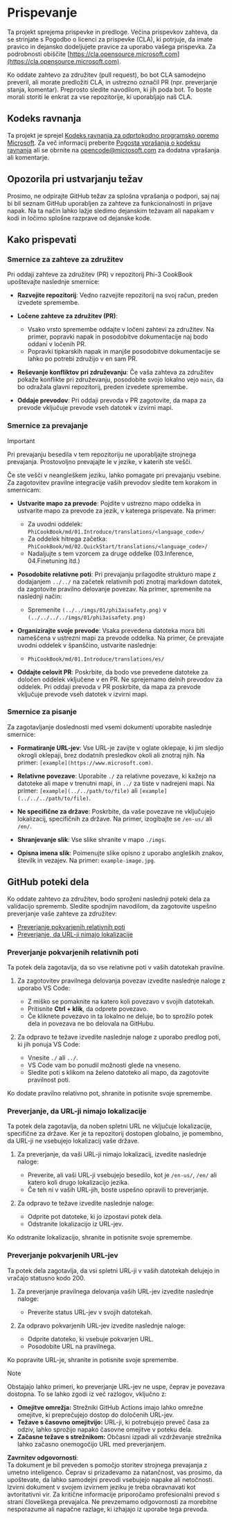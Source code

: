 # Prispevanje

Ta projekt sprejema prispevke in predloge. Večina prispevkov zahteva, da se strinjate s Pogodbo o licenci za prispevke (CLA), ki potrjuje, da imate pravico in dejansko dodeljujete pravice za uporabo vašega prispevka. Za podrobnosti obiščite [https://cla.opensource.microsoft.com](https://cla.opensource.microsoft.com).

Ko oddate zahtevo za združitev (pull request), bo bot CLA samodejno preveril, ali morate predložiti CLA, in ustrezno označil PR (npr. preverjanje stanja, komentar). Preprosto sledite navodilom, ki jih poda bot. To boste morali storiti le enkrat za vse repozitorije, ki uporabljajo naš CLA.

## Kodeks ravnanja

Ta projekt je sprejel [Kodeks ravnanja za odprtokodno programsko opremo Microsoft](https://opensource.microsoft.com/codeofconduct/). Za več informacij preberite [Pogosta vprašanja o kodeksu ravnanja](https://opensource.microsoft.com/codeofconduct/faq/) ali se obrnite na [opencode@microsoft.com](mailto:opencode@microsoft.com) za dodatna vprašanja ali komentarje.

## Opozorila pri ustvarjanju težav

Prosimo, ne odpirajte GitHub težav za splošna vprašanja o podpori, saj naj bi bil seznam GitHub uporabljen za zahteve za funkcionalnosti in prijave napak. Na ta način lahko lažje sledimo dejanskim težavam ali napakam v kodi in ločimo splošne razprave od dejanske kode.

## Kako prispevati

### Smernice za zahteve za združitev

Pri oddaji zahteve za združitev (PR) v repozitorij Phi-3 CookBook upoštevajte naslednje smernice:

- **Razvejite repozitorij**: Vedno razvejite repozitorij na svoj račun, preden izvedete spremembe.

- **Ločene zahteve za združitev (PR)**:
  - Vsako vrsto spremembe oddajte v ločeni zahtevi za združitev. Na primer, popravki napak in posodobitve dokumentacije naj bodo oddani v ločenih PR.
  - Popravki tipkarskih napak in manjše posodobitve dokumentacije se lahko po potrebi združijo v en sam PR.

- **Reševanje konfliktov pri združevanju**: Če vaša zahteva za združitev pokaže konflikte pri združevanju, posodobite svojo lokalno vejo `main`, da bo odražala glavni repozitorij, preden izvedete spremembe.

- **Oddaje prevodov**: Pri oddaji prevoda v PR zagotovite, da mapa za prevode vključuje prevode vseh datotek v izvirni mapi.

### Smernice za prevajanje

> [!IMPORTANT]
>
> Pri prevajanju besedila v tem repozitoriju ne uporabljajte strojnega prevajanja. Prostovoljno prevajajte le v jezike, v katerih ste vešči.

Če ste vešči v neangleškem jeziku, lahko pomagate pri prevajanju vsebine. Za zagotovitev pravilne integracije vaših prevodov sledite tem korakom in smernicam:

- **Ustvarite mapo za prevode**: Pojdite v ustrezno mapo oddelka in ustvarite mapo za prevode za jezik, v katerega prispevate. Na primer:
  - Za uvodni oddelek: `PhiCookBook/md/01.Introduce/translations/<language_code>/`
  - Za oddelek hitrega začetka: `PhiCookBook/md/02.QuickStart/translations/<language_code>/`
  - Nadaljujte s tem vzorcem za druge oddelke (03.Inference, 04.Finetuning itd.)

- **Posodobite relativne poti**: Pri prevajanju prilagodite strukturo mape z dodajanjem `../../` na začetek relativnih poti znotraj markdown datotek, da zagotovite pravilno delovanje povezav. Na primer, spremenite na naslednji način:
  - Spremenite `(../../imgs/01/phi3aisafety.png)` v `(../../../../imgs/01/phi3aisafety.png)`

- **Organizirajte svoje prevode**: Vsaka prevedena datoteka mora biti nameščena v ustrezni mapi za prevode oddelka. Na primer, če prevajate uvodni oddelek v španščino, ustvarite naslednje:
  - `PhiCookBook/md/01.Introduce/translations/es/`

- **Oddajte celovit PR**: Poskrbite, da bodo vse prevedene datoteke za določen oddelek vključene v en PR. Ne sprejemamo delnih prevodov za oddelek. Pri oddaji prevoda v PR poskrbite, da mapa za prevode vključuje prevode vseh datotek v izvirni mapi.

### Smernice za pisanje

Za zagotavljanje doslednosti med vsemi dokumenti uporabite naslednje smernice:

- **Formatiranje URL-jev**: Vse URL-je zavijte v oglate oklepaje, ki jim sledijo okrogli oklepaji, brez dodatnih presledkov okoli ali znotraj njih. Na primer: `[example](https://www.microsoft.com)`.

- **Relativne povezave**: Uporabite `./` za relativne povezave, ki kažejo na datoteke ali mape v trenutni mapi, in `../` za tiste v nadrejeni mapi. Na primer: `[example](../../path/to/file)` ali `[example](../../../path/to/file)`.

- **Ne specifične za države**: Poskrbite, da vaše povezave ne vključujejo lokalizacij, specifičnih za države. Na primer, izogibajte se `/en-us/` ali `/en/`.

- **Shranjevanje slik**: Vse slike shranite v mapo `./imgs`.

- **Opisna imena slik**: Poimenujte slike opisno z uporabo angleških znakov, številk in vezajev. Na primer: `example-image.jpg`.

## GitHub poteki dela

Ko oddate zahtevo za združitev, bodo sproženi naslednji poteki dela za validacijo sprememb. Sledite spodnjim navodilom, da zagotovite uspešno preverjanje vaše zahteve za združitev:

- [Preverjanje pokvarjenih relativnih poti](../..)
- [Preverjanje, da URL-ji nimajo lokalizacije](../..)

### Preverjanje pokvarjenih relativnih poti

Ta potek dela zagotavlja, da so vse relativne poti v vaših datotekah pravilne.

1. Za zagotovitev pravilnega delovanja povezav izvedite naslednje naloge z uporabo VS Code:
    - Z miško se pomaknite na katero koli povezavo v svojih datotekah.
    - Pritisnite **Ctrl + klik**, da odprete povezavo.
    - Če kliknete povezavo in ta lokalno ne deluje, bo to sprožilo potek dela in povezava ne bo delovala na GitHubu.

1. Za odpravo te težave izvedite naslednje naloge z uporabo predlog poti, ki jih ponuja VS Code:
    - Vnesite `./` ali `../`.
    - VS Code vam bo ponudil možnosti glede na vneseno.
    - Sledite poti s klikom na želeno datoteko ali mapo, da zagotovite pravilnost poti.

Ko dodate pravilno relativno pot, shranite in potisnite svoje spremembe.

### Preverjanje, da URL-ji nimajo lokalizacije

Ta potek dela zagotavlja, da noben spletni URL ne vključuje lokalizacije, specifične za države. Ker je ta repozitorij dostopen globalno, je pomembno, da URL-ji ne vsebujejo lokalizacij vaše države.

1. Za preverjanje, da vaši URL-ji nimajo lokalizacij, izvedite naslednje naloge:

    - Preverite, ali vaši URL-ji vsebujejo besedilo, kot je `/en-us/`, `/en/` ali katero koli drugo lokalizacijo jezika.
    - Če teh ni v vaših URL-jih, boste uspešno opravili to preverjanje.

1. Za odpravo te težave izvedite naslednje naloge:
    - Odprite pot datoteke, ki jo izpostavi potek dela.
    - Odstranite lokalizacijo iz URL-jev.

Ko odstranite lokalizacijo, shranite in potisnite svoje spremembe.

### Preverjanje pokvarjenih URL-jev

Ta potek dela zagotavlja, da vsi spletni URL-ji v vaših datotekah delujejo in vračajo statusno kodo 200.

1. Za preverjanje pravilnega delovanja vaših URL-jev izvedite naslednje naloge:
    - Preverite status URL-jev v svojih datotekah.

2. Za odpravo pokvarjenih URL-jev izvedite naslednje naloge:
    - Odprite datoteko, ki vsebuje pokvarjen URL.
    - Posodobite URL na pravilnega.

Ko popravite URL-je, shranite in potisnite svoje spremembe.

> [!NOTE]
>
> Obstajajo lahko primeri, ko preverjanje URL-jev ne uspe, čeprav je povezava dostopna. To se lahko zgodi iz več razlogov, vključno z:
>
> - **Omejitve omrežja:** Strežniki GitHub Actions imajo lahko omrežne omejitve, ki preprečujejo dostop do določenih URL-jev.
> - **Težave s časovno omejitvijo:** URL-ji, ki potrebujejo preveč časa za odziv, lahko sprožijo napako časovne omejitve v poteku dela.
> - **Začasne težave s strežnikom:** Občasni izpadi ali vzdrževanje strežnika lahko začasno onemogočijo URL med preverjanjem.

**Zavrnitev odgovornosti**:  
Ta dokument je bil preveden s pomočjo storitev strojnega prevajanja z umetno inteligenco. Čeprav si prizadevamo za natančnost, vas prosimo, da upoštevate, da lahko samodejni prevodi vsebujejo napake ali netočnosti. Izvirni dokument v svojem izvirnem jeziku je treba obravnavati kot avtoritativni vir. Za kritične informacije priporočamo profesionalni prevod s strani človeškega prevajalca. Ne prevzemamo odgovornosti za morebitne nesporazume ali napačne razlage, ki izhajajo iz uporabe tega prevoda.